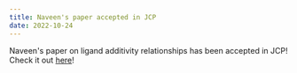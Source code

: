```yaml
---
title: Naveen's paper accepted in JCP
date: 2022-10-24
---
```


Naveen's paper on ligand additivity relationships has been accepted in JCP! Check it out [here](https://aip.scitation.org/doi/abs/10.1063/5.0125700)!

<!--more-->
